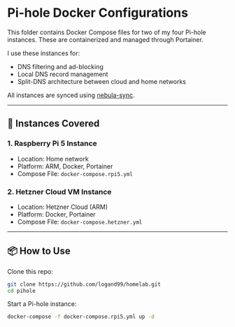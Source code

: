 # Pi-hole Docker Configurations

This folder contains Docker Compose files for two of my four Pi-hole instances. These are containerized and managed through Portainer.

I use these instances for:

- DNS filtering and ad-blocking
- Local DNS record management
- Split-DNS architecture between cloud and home networks

All instances are synced using [nebula-sync]([https://github.com/paperbenni/nebula-sync](https://github.com/lovelaze/nebula-sync)).

---

## 📍 Instances Covered

### 1. Raspberry Pi 5 Instance
- Location: Home network
- Platform: ARM, Docker, Portainer
- Compose File: `docker-compose.rpi5.yml`

### 2. Hetzner Cloud VM Instance
- Location: Hetzner Cloud (ARM)
- Platform: Docker, Portainer
- Compose File: `docker-compose.hetzner.yml`

---

## 📦 How to Use

Clone this repo:
```bash
git clone https://github.com/logand99/homelab.git
cd pihole
```
Start a Pi-hole instance:
```bash
docker-compose -f docker-compose.rpi5.yml up -d
```
